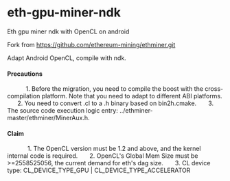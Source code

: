 # eth-gpu-miner-ndk
Eth gpu miner ndk with OpenCL on android

Fork from https://github.com/ethereum-mining/ethminer.git

Adapt Android OpenCL, compile with ndk.

#### Precautions
    
      1. Before the migration, you need to compile the boost with the cross-compilation platform. Note that you need to adapt to different ABI platforms.
      2. You need to convert .cl to a .h binary based on bin2h.cmake.
      3. The source code execution logic entry: ../ethminer-master/ethminer/MinerAux.h.
     
#### Claim
     
      1. The OpenCL version must be 1.2 and above, and the kernel internal code is required.
      2. OpenCL's Global Mem Size must be >=2558525056, the current demand for eth's dag size.
      3. CL device type: CL_DEVICE_TYPE_GPU | CL_DEVICE_TYPE_ACCELERATOR
